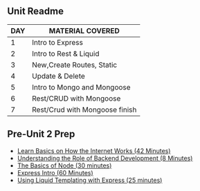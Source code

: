 ## Unit Readme

| DAY | MATERIAL COVERED                  |
| --- | --------------------------------- |
| 1   | Intro to Express   |
| 2   | Intro to Rest & Liquid                     |
| 3   | New,Create Routes, Static |
| 4   | Update & Delete            |
| 5   | Intro to Mongo and Mongoose        |
| 6   | Rest/CRUD with Mongoose         |
| 7   | Rest/Crud with Mongoose finish        |

## Pre-Unit 2 Prep

- [Learn Basics on How the Internet Works (42 Minutes)](https://www.youtube.com/watch?v=iV-YqG70wbQ&list=PLSQl0a2vh4HD8wtmKZh0nKOsOvP1KYaNO)
- [Understanding the Role of Backend Development (8 Minutes)](https://youtu.be/JKsXAJs8UsE)
- [The Basics of Node (30 minutes)](https://www.youtube.com/watch?v=8VQABh3PUOo)
- [Express Intro (60 Minutes)](https://www.youtube.com/watch?v=mqYa8YLJp-g&t=4s)
- [Using Liquid Templating with Express (25 minutes)](https://www.youtube.com/watch?v=vjGuKbK4ykc)
